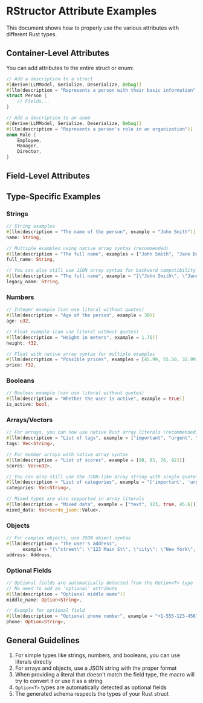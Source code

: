 # RStructor Attribute Examples

This document shows how to properly use the various attributes with different Rust types.

## Container-Level Attributes

You can add attributes to the entire struct or enum:

```rust
// Add a description to a struct
#[derive(LLMModel, Serialize, Deserialize, Debug)]
#[llm(description = "Represents a person with their basic information")]
struct Person {
    // Fields...
}

// Add a description to an enum
#[derive(LLMModel, Serialize, Deserialize, Debug)]
#[llm(description = "Represents a person's role in an organization")]
enum Role {
    Employee,
    Manager,
    Director,
}
```

## Field-Level Attributes

## Type-Specific Examples

### Strings

```rust
// String examples
#[llm(description = "The name of the person", example = "John Smith")]
name: String,

// Multiple examples using native array syntax (recommended)
#[llm(description = "The full name", examples = ["John Smith", "Jane Doe", "Alex Johnson"])]
full_name: String,

// You can also still use JSON array syntax for backward compatibility
#[llm(description = "The full name", example = "[\"John Smith\", \"Jane Doe\"]")]
legacy_name: String,
```

### Numbers

```rust
// Integer example (can use literal without quotes)
#[llm(description = "Age of the person", example = 30)]
age: u32,

// Float example (can use literal without quotes)
#[llm(description = "Height in meters", example = 1.75)]
height: f32,

// Float with native array syntax for multiple examples
#[llm(description = "Possible prices", examples = [45.99, 55.50, 32.99])]
price: f32,
```

### Booleans

```rust
// Boolean example (can use literal without quotes)
#[llm(description = "Whether the user is active", example = true)]
is_active: bool,
```

### Arrays/Vectors

```rust
// For arrays, you can now use native Rust array literals (recommended)
#[llm(description = "List of tags", example = ["important", "urgent", "follow-up"])]
tags: Vec<String>,

// For number arrays with native array syntax
#[llm(description = "List of scores", example = [90, 85, 76, 92])]
scores: Vec<u32>,

// You can also still use the JSON-like array string with single quotes for backward compatibility
#[llm(description = "List of categories", example = "['important', 'urgent', 'follow-up']")]
categories: Vec<String>,

// Mixed types are also supported in array literals
#[llm(description = "Mixed data", example = ["text", 123, true, 45.6])]
mixed_data: Vec<serde_json::Value>,
```

### Objects

```rust
// For complex objects, use JSON object syntax
#[llm(description = "The user's address", 
      example = "{\"street\": \"123 Main St\", \"city\": \"New York\", \"zip\": \"10001\"}")]
address: Address,
```

### Optional Fields

```rust
// Optional fields are automatically detected from the Option<T> type
// No need to add an 'optional' attribute
#[llm(description = "Optional middle name")]
middle_name: Option<String>,

// Example for optional field
#[llm(description = "Optional phone number", example = "+1-555-123-4567")]
phone: Option<String>,
```

## General Guidelines

1. For simple types like strings, numbers, and booleans, you can use literals directly
2. For arrays and objects, use a JSON string with the proper format
3. When providing a literal that doesn't match the field type, the macro will try to convert it or use it as a string
4. `Option<T>` types are automatically detected as optional fields
5. The generated schema respects the types of your Rust struct